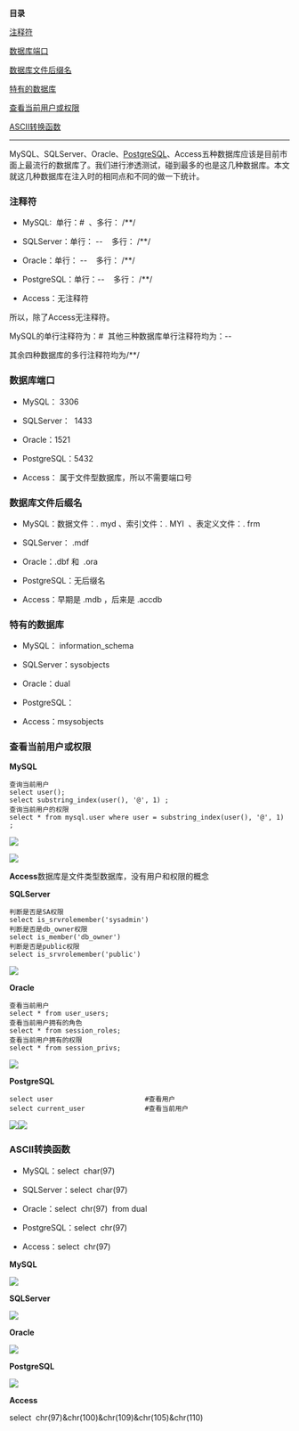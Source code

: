 **目录**

[注释符](#t0)

[数据库端口](#t1)

[数据库文件后缀名](#t2)

[特有的数据库](#t3)

[查看当前用户或权限](#t4)

[ASCII转换函数](#t5)

* * *

MySQL、SQLServer、Oracle、[PostgreSQL](https://so.csdn.net/so/search?q=PostgreSQL&spm=1001.2101.3001.7020)、Access五种数据库应该是目前市面上最流行的数据库了。我们进行渗透测试，碰到最多的也是这几种数据库。本文就这几种数据库在注入时的相同点和不同的做一下统计。

### 注释符

*   MySQL:  单行：#  、多行： /\*\*/
*   SQLServer：单行： --    多行： /\*\*/
*   Oracle：单行： --    多行： /\*\*/
*   PostgreSQL：单行：--    多行： /\*\*/
*   Access：无注释符

所以，除了Access无注释符。

MySQL的单行注释符为：#  其他三种数据库单行注释符均为：--

其余四种数据库的多行注释符均为/\*\*/

### 数据库端口

*   MySQL： 3306
*   SQLServer：  1433
*   Oracle：1521
*   PostgreSQL：5432
*   Access： 属于文件型数据库，所以不需要端口号

### 数据库文件后缀名

*   MySQL：数据文件：. myd 、索引文件：. MYI  、表定义文件：. frm
*   SQLServer： .mdf
*   Oracle：.dbf 和  .ora
*   PostgreSQL：无后缀名
*   Access：早期是 .mdb ，后来是 .accdb

### 特有的数据库

*   MySQL： information\_schema
*   SQLServer：sysobjects
*   Oracle：dual
*   PostgreSQL：
*   Access：msysobjects

### 查看当前用户或权限

**MySQL**

```
查询当前用户      
select user();      
select substring_index(user(), '@', 1) ;      
查询当前用户的权限      
select * from mysql.user where user = substring_index(user(), '@', 1) ;
```


![](https://img-blog.csdnimg.cn/20200104155048702.png?x-oss-process=image/watermark,type_ZmFuZ3poZW5naGVpdGk,shadow_10,text_aHR0cHM6Ly9ibG9nLmNzZG4ubmV0L3FxXzM2MTE5MTky,size_16,color_FFFFFF,t_70)

![](https://img-blog.csdnimg.cn/20200104155151404.png)

**Access**数据库是文件类型数据库，没有用户和权限的概念

**SQLServer**

```
判断是否是SA权限      
select is_srvrolemember('sysadmin')           
判断是否是db_owner权限        
select is_member('db_owner')      
判断是否是public权限      
select is_srvrolemember('public')
```


![](https://img-blog.csdnimg.cn/20200105114756704.png)

**Oracle**

```
查看当前用户      
select * from user_users;      
查看当前用户拥有的角色           
select * from session_roles;      
查看当前用户拥有的权限      
select * from session_privs;
```


![](https://img-blog.csdnimg.cn/20200104154851764.png?x-oss-process=image/watermark,type_ZmFuZ3poZW5naGVpdGk,shadow_10,text_aHR0cHM6Ly9ibG9nLmNzZG4ubmV0L3FxXzM2MTE5MTky,size_16,color_FFFFFF,t_70)

**PostgreSQL**

```
select user                       #查看用户      
select current_user               #查看当前用户
```


![](https://img-blog.csdnimg.cn/20200305220409897.png)![](https://img-blog.csdnimg.cn/20200305220426596.png?x-oss-process=image/watermark,type_ZmFuZ3poZW5naGVpdGk,shadow_10,text_aHR0cHM6Ly9ibG9nLmNzZG4ubmV0L3FxXzM2MTE5MTky,size_16,color_FFFFFF,t_70)

### ASCII转换函数

*   MySQL：select  char(97)
*   SQLServer：select  char(97)
*   Oracle：select  chr(97)  from dual
*   PostgreSQL：select  chr(97) 
*   Access：select  chr(97) 

**MySQL**

![](https://img-blog.csdnimg.cn/20200305221856776.png)

**SQLServer**

![](https://img-blog.csdnimg.cn/20200305222010175.png)

**Oracle**

![](https://img-blog.csdnimg.cn/20200305222209451.png)

**PostgreSQL**

![](https://img-blog.csdnimg.cn/20200305222350386.png)

**Access**

select  chr(97)&chr(100)&chr(109)&chr(105)&chr(110)